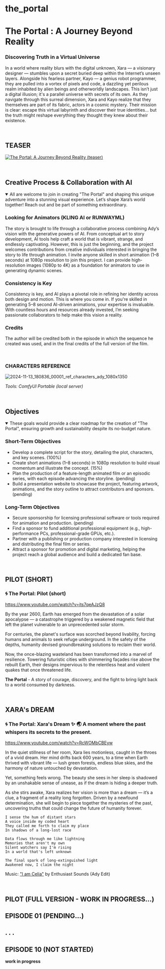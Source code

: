 # the_portal

# The Portal : A Journey Beyond Reality
### Discovering Truth in a Virtual Universe

In a world where reality blurs with the digital unknown, Xara — a visionary designer — stumbles upon a secret buried deep within the Internet’s unseen layers. Alongside his fearless partner, Kayo — a genius robot programmer, they are pulled into a vortex of pixels and code, a dazzling yet perilous realm inhabited by alien beings and otherworldly landscapes. This isn’t just a digital illusion; it's a parallel universe with secrets of its own. As they navigate through this surreal dimension, Xara and Kayo realize that they themselves are part of its fabric, actors in a cosmic mystery. Their mission is clear: escape this virtual labyrinth and discover their true identities... but the truth might reshape everything they thought they knew about their existence.

$~$

## TEASER
[![The Portal: A Journey Beyond Reality (teaser)](https://i.ytimg.com/vi/5pifV2VbEPM/maxresdefault.jpg)](https://www.youtube.com/watch?v=5pifV2VbEPM)

$~$

## Creative Process & Collaboration with AI
<details open>
<summary>All are welcome to join in creating "The Portal" and shaping this unique adventure into a stunning visual experience. Let’s shape Xara’s world together! Reach out and be part of something extraordinary.</summary>

### Looking for Animators (KLING AI or RUNWAYML)
The story is brought to life through a collaborative process combining Ady’s vision with the generative powers of AI. From conceptual art to story development, AI tools help craft a world that is vibrant, strange, and endlessly captivating. However, this is just the beginning, and the project welcomes contributions from creative individuals interested in bringing the story to life through animation. I invite anyone skilled in short animation (1–8 seconds) at 1080p resolution to join this project. I can provide high-resolution images (1080p to 4K) as a foundation for animators to use in generating dynamic scenes.

### Consistency is Key
Consistency is key, and AI plays a pivotal role in refining her identity across both design and motion. This is where you come in. If you're skilled in generating 5–8 second AI-driven animations, your expertise is invaluable. With countless hours and resources already invested, I’m seeking passionate collaborators to help make this vision a reality.

### Credits 
The author will be credited both in the episode in which the sequence he created was used, and in the final credits of the full version of the film.

</details>

$~$

### CHARACTERS REFERENCE

![2024-11-13_180836_00001_ref_characters_ady_1080x1350](https://github.com/user-attachments/assets/9f15dcc9-cece-48e6-92dc-e37f1da38027)

_Tools: ComfyUI Portable (local server)_

$~$

## Objectives
<details open>
<summary>These goals would provide a clear roadmap for the creation of "The Portal", ensuring growth and sustainability despite its no-budget nature.</summary>

### Short-Term Objectives
* Develop a complete script for the story, detailing the plot, characters, and key scenes. (100%)
* Create short animations (1–8 seconds) in 1080p resolution to build visual momentum and illustrate the concept. (15%)
* Plan the production of a feature-length animated film or an episodic series, with each episode advancing the storyline. (pending)
* Build a presentation website to showcase the project, featuring artwork, animations, and the story outline to attract contributors and sponsors. (pending)

### Long-Term Objectives
* Secure sponsorship for licensing professional software or tools required for animation and production. (pending)
* Find a sponsor to fund additional professional equipment (e.g., high-performance PCs, professional-grade GPUs, etc.).
* Partner with a publishing or production company interested in licensing and distributing the final film or series.
* Attract a sponsor for promotion and digital marketing, helping the project reach a global audience and build a dedicated fan base.

</details>

$~$

## PILOT (SHORT)

### **🌀 The Portal: Pilot (short)**

https://www.youtube.com/watch?v=its7qeAJzQ8

By the year 2600, Earth has emerged from the devastation of a solar apocalypse — a catastrophe triggered by a weakened magnetic field that left the planet vulnerable to an unprecedented solar storm.

For centuries, the planet's surface was scorched beyond livability, forcing humans and animals to seek refuge underground. In the safety of the depths, humanity devised groundbreaking solutions to reclaim their world.

Now, the once-blazing wasteland has been transformed into a marvel of resilience. Towering futuristic cities with shimmering façades rise above the rebuilt Earth, their designs impervious to the relentless heat and violent quakes that once threatened life.

**The Portal** - A story of courage, discovery, and the fight to bring light back to a world consumed by darkness. 

$~$

## XARA's DREAM

### **🌀 The Portal: Xara's Dream ✨ 🌏 A moment where the past whispers its secrets to the present.**

https://www.youtube.com/watch?v=RcWOMbCBEyw

In the quiet stillness of her room, Xara lies motionless, caught in the throes of a vivid dream. Her mind drifts back 600 years, to a time when Earth thrived with vibrant life — lush green forests, endless blue skies, and the harmony of nature untouched by devastation.

Yet, something feels wrong. The beauty she sees in her sleep is shadowed by an unshakable sense of unease, as if the dream is hiding a deeper truth.

As she stirs awake, Xara realizes her vision is more than a dream — it’s a clue, a fragment of a reality long forgotten. Driven by a newfound determination, she will begin to piece together the mysteries of the past, uncovering truths that could change the future of humanity forever.

```
I sense the hum of distant stars
A voice inside my coded heart
They called me forth to claim my place
In shadows of a long-lost race

Data flows through me like lightning 
Memories that aren't my own
Silent watchers say I'm rising
In a world that's left unknown

The final spark of long-extinguished light
Awakened now, I claim the night
```
Music: ["I am Celia"](https://www.youtube.com/watch?v=RcWOMbCBEyw) by Enthusiast Sounds (Ady Edit)

$~$

## PILOT (FULL VERSION - WORK IN PROGRESS...)

## EPISODE 01 (PENDING...)

## . . .

## EPISODE 10 (NOT STARTED)

**work in progress**
